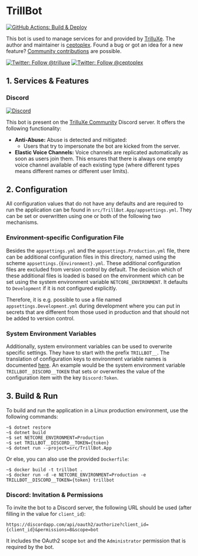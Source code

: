 # TrillBot

[![GitHub Actions: Build & Deploy](https://github.com/ceptoplex/trillbot/workflows/Build%20&%20Deploy/badge.svg)](https://github.com/ceptoplex/trillbot/actions)

This bot is used to manage services for and provided by [TrilluXe](https://twitter.com/trilluxe).
The author and maintainer is [ceptoplex](https://twitter.com/ceptoplex).
Found a bug or got an idea for a new feature? [Community contributions](https://github.com/ceptoplex/trillbot/blob/master/CONTRIBUTING.md) are possible.

[![Twitter: Follow @trilluxe](https://img.shields.io/twitter/follow/trilluxe?style=social)](https://twitter.com/trilluxe)
[![Twitter: Follow @ceptoplex](https://img.shields.io/twitter/follow/ceptoplex?style=social)](https://twitter.com/ceptoplex)

## 1. Services & Features

### Discord

[![Discord](https://discordapp.com/api/guilds/314010693084905494/widget.png)](https://discord.gg/trilluxe)

This bot is present on the [TrilluXe Community](https://discord.gg/trilluxe) Discord server.
It offers the following functionality:

- __Anti-Abuse:__ Abuse is detected and mitigated:
    - Users that try to impersonate the bot are kicked from the server.
- __Elastic Voice Channels:__ Voice channels are replicated automatically as soon as users join them.
  This ensures that there is always one empty voice channel available of each existing type
  (where different types means different names or different user limits).

## 2. Configuration

All configuration values that do not have any defaults
and are required to run the application can be found in `src/TrillBot.App/appsettings.yml`.
They can be set or overwritten using one or both of the following two mechanisms.

### Environment-specific Configuration File

Besides the `appsettings.yml` and the `appsettings.Production.yml` file,
there can be additional configuration files in this directory,
named using the scheme `appsettings.{Environment}.yml`.
These additional configuration files are excluded from version control by default.
The decision which of these additional files is loaded is based on the environment
which can be set using the system environment variable `NETCORE_ENVIRONMENT`.
It defaults to `Development` if it is not configured explicitly.

Therefore, it is e.g. possible to use a file named `appsettings.Development.yml` during development
where you can put in secrets that are different from those used in production and that should
not be added to version control.

### System Environment Variables

Additionally, system environment variables can be used to overwrite specific settings.
They have to start with the prefix `TRILLBOT__`.
The translation of configuration keys to environment variable names is documented [here](https://docs.microsoft.com/en-us/aspnet/core/fundamentals/configuration/).
An example would be the system environment variable `TRILLBOT__DISCORD__TOKEN` that sets
or overwrites the value of the configuration item with the key `Discord:Token`.

## 3. Build & Run

To build and run the application in a Linux production environment, use the following commands:

    ~$ dotnet restore
    ~$ dotnet build
    ~$ set NETCORE_ENVIRONMENT=Production
    ~$ set TRILLBOT__DISCORD__TOKEN={token}
    ~$ dotnet run --project=src/TrillBot.App

 Or else, you can also use the provided `Dockerfile`:
 
    ~$ docker build -t trillbot .
    ~$ docker run -d -e NETCORE_ENVIRONMENT=Production -e TRILLBOT__DISCORD__TOKEN={token} trillbot

### Discord: Invitation & Permissions

To invite the bot to a Discord server, the following URL should be used (after filling in the value for `client_id`):

    https://discordapp.com/api/oauth2/authorize?client_id={client_id}&permissions=8&scope=bot

It includes the OAuth2 scope `bot` and the `Administrator` permission that is required by the bot.